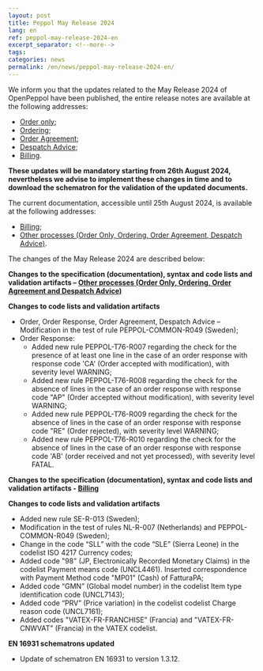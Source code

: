 ```yaml
---
layout: post
title: Peppol May Release 2024
lang: en
ref: peppol-may-release-2024-en
excerpt_separator: <!--more-->
tags:
categories: news
permalink: /en/news/peppol-may-release-2024-en/
---
```

We inform you that the updates related to the May Release 2024 of OpenPeppol have been published, the entire release notes are available at the following addresses:

 - [Order only](https://peppol-docs.agid.gov.it/docs-next-release/docs/ITA/others/guides/release-notes-it/3-order-only/main.html);
 - [Ordering](https://peppol-docs.agid.gov.it/docs-next-release/docs/ITA/others/guides/release-notes-it/28-ordering/main.html);
 - [Order Agreement](https://peppol-docs.agid.gov.it/docs-next-release/docs/ITA/others/guides/release-notes-it/42-orderagreement/main.html);
 - [Despatch Advice](https://peppol-docs.agid.gov.it/docs-next-release/docs/ITA/others/guides/release-notes-it/30-despatchadvice/main.html);
 - [Billing](https://peppol-docs.agid.gov.it/docs-next-release/docs/ITA/invoice/guide/release-notes-it/main.html).

**These updates will be mandatory starting from 26th August 2024, nevertheless we advise to implement these changes in time and to download the schematron for the validation of the updated documents.**
<!--more-->

The current documentation, accessible until 25th August 2024, is available at the following addresses:
 - [Billing](https://peppol-docs.agid.gov.it/docs/my_index_fatt.jsp);
 - [Other processes (Order Only, Ordering, Order Agreement, Despatch Advice)](https://peppol-docs.agid.gov.it/docs/my_index.jsp).

The changes of the May Release 2024 are described below:

**Changes to the specification (documentation), syntax and code lists and validation artifacts – [Other processes (Order Only, Ordering, Order Agreement and Despatch Advice)](https://peppol-docs.agid.gov.it/docs-next-release/my_index.jsp)**

**Changes to code lists and validation artifacts**
 - Order, Order Response, Order Agreement, Despatch Advice – Modification in the test of rule PEPPOL-COMMON-R049 (Sweden);
 - Order Response:
    - Added new rule PEPPOL-T76-R007 regarding the check for the presence of at least one line in the case of an order response with response code 'CA' (Order accepted with modification), with severity level WARNING;
    - Added new rule PEPPOL-T76-R008 regarding the check for the absence of lines in the case of an order response with response code "AP" (Order accepted without modification), with severity level WARNING;
    - Added new rule PEPPOL-T76-R009 regarding the check for the absence of lines in the case of an order response with response code "RE" (Order rejected), with severity level WARNING;
    - Added new rule PEPPOL-T76-R010 regarding the check for the absence of lines in the case of an order response with response code 'AB' (order received and not yet processed), with severity level FATAL.

**Changes to the specification (documentation), syntax and code lists and validation artifacts - [Billing](https://peppol-docs.agid.gov.it/docs-next-release/my_index_fatt.jsp)**

**Changes to code lists and validation artifacts**
 - Added new rule SE-R-013 (Sweden);
 - Modification in the test of rules NL-R-007 (Netherlands) and PEPPOL-COMMON-R049 (Sweden);
 - Change in the code “SLL” with the code “SLE” (Sierra Leone) in the codelist ISO 4217 Currency codes;
 - Added code "98" (JP, Electronically Recorded Monetary Claims) in the codelist Payment means code (UNCL4461). Inserted correspondence with Payment Method code "MP01" (Cash) of FatturaPA; 
 - Added code “GMN” (Global model number) in the codelist Item type identification code (UNCL7143);
 - Added code “PRV” (Price variation) in the codelist codelist Charge reason code (UNCL7161);
 - Added codes "VATEX-FR-FRANCHISE” (Francia) and "VATEX-FR-CNWVAT” (Francia) in the VATEX codelist.

**EN 16931 schematrons updated**
 - Update of schematron EN 16931 to version 1.3.12.